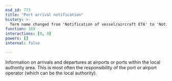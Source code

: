 ```yaml
---
esd_id: 773
title: "Port arrival notification"
history: >-
  Term name changed from 'Notification of vessel/aircraft ETA' to 'Notification of vessel or aircraft ETA' and scope notes added in version 2.02. Term name changed from 'Notification of vessel or aircraft ETA' to 'Ports of entry - notification of times of arrival' in version 3.00. Name changed to 'Port arrival notification' in version 4.00.
function: 169
interactions: [0, 8]
powers: []
internal: false

---
```


Information on arrivals and departures at airports or ports within the local authority area.  This is most often the responsibility of the port or airport operator (which can be the local authority).

